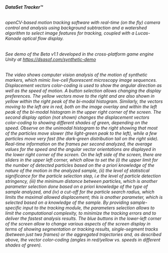 ###### **DataSet Tracker™**
###### openCV-based motion tracking software with real-time (on the fly) camera control and analysis using background subtraction and a watershed algorithm to select image features for tracking, coupled with a Lucas-Kanade optical flow display.
###### See demo of the Beta v1.1 developed in the cross-platform game engine Unity at https://dsasof.com/synthetic-demo 
###### The video shows computer vision analysis of the motion of synthetic markers, which mimic live-cell fluorescent microscopy image sequences. Displacement vectors color-coding is used to show the angular direction as well as the speed of motion. A button selection allows changing the display preferences. The yellow vectors move to the right and are also shown in yellow within the right peak of the bi-modal histogram. Similarly, the vectors moving to the left are in red, both on the image overlay and within the left peak of the bi-modal histogram in the upper right corner of the screen. The second display option (not shown) changes the displacement vectors color-coding to showing different shades of green, depending on the speed. Observe on the unimodal histogram to the right showing that most of the particles move slower (the light-green peak to the left), while a few particles move very fast (the dark-green distribution tail on the right side). Real-time information on the frames per second analyzed, the average values for the speed and the angular vector orientations are displayed in the lower right corner of the screen. On the left side of the screen, there are sliders in the upper left corner, which allow to set the (i) the upper limit for the number of detected particles based on the a priori knowledge of the nature of the motion in the analyzed sample, (ii) the level of statistical significance for the particle selection step, i.e the level of particle detection stringency, (iii) the minimum distance between particles, which is another parameter selection done based on a priori knowledge of the type of sample analyzed, and (iv) a cut-off for the particle search radius, which limits the maximal allowed displacement; this is another parameter, which is selected based on a knowledge of the sample. By providing sample-specific input to the tracking module, the parameters selection allows to limit the computational complexity, to minimize the tracking errors and to deliver the fastest analysis results. The blue buttons in the lower-left corner of the screen allow to change various aspects of the screen display in terms of showing segmentation or tracking results, single-segment tracks (between just two frames) or the aggregated trajectories and, as described above, the vector color-coding (angles in red/yellow vs. speeds in different shades of green). 
